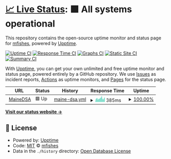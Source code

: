 # [📈 Live Status](https://demo.upptime.js.org): <!--live status--> **🟩 All systems operational**

This repository contains the open-source uptime monitor and status page for [mfishes](https://demo.upptime.js.org), powered by [Upptime](https://github.com/upptime/upptime).

[![Uptime CI](https://github.com/mfishes/UptimeBot/workflows/Uptime%20CI/badge.svg)](https://github.com/mfishes/UptimeBot/actions?query=workflow%3A%22Uptime+CI%22)
[![Response Time CI](https://github.com/mfishes/UptimeBot/workflows/Response%20Time%20CI/badge.svg)](https://github.com/mfishes/UptimeBot/actions?query=workflow%3A%22Response+Time+CI%22)
[![Graphs CI](https://github.com/mfishes/UptimeBot/workflows/Graphs%20CI/badge.svg)](https://github.com/mfishes/UptimeBot/actions?query=workflow%3A%22Graphs+CI%22)
[![Static Site CI](https://github.com/mfishes/UptimeBot/workflows/Static%20Site%20CI/badge.svg)](https://github.com/mfishes/UptimeBot/actions?query=workflow%3A%22Static+Site+CI%22)
[![Summary CI](https://github.com/mfishes/UptimeBot/workflows/Summary%20CI/badge.svg)](https://github.com/mfishes/UptimeBot/actions?query=workflow%3A%22Summary+CI%22)

With [Upptime](https://upptime.js.org), you can get your own unlimited and free uptime monitor and status page, powered entirely by a GitHub repository. We use [Issues](https://github.com/mfishes/UptimeBot/issues) as incident reports, [Actions](https://github.com/mfishes/UptimeBot/actions) as uptime monitors, and [Pages](https://demo.upptime.js.org) for the status page.

<!--start: status pages-->
<!-- This summary is generated by Upptime (https://github.com/upptime/upptime) -->
<!-- Do not edit this manually, your changes will be overwritten -->
<!-- prettier-ignore -->
| URL | Status | History | Response Time | Uptime |
| --- | ------ | ------- | ------------- | ------ |
| <img alt="" src="https://icons.duckduckgo.com/ip3/www.mainedsa.org.ico" height="13"> [MaineDSA](https://www.mainedsa.org) | 🟩 Up | [maine-dsa.yml](https://github.com/mfishes/UptimeBot/commits/HEAD/history/maine-dsa.yml) | <details><summary><img alt="Response time graph" src="./graphs/maine-dsa/response-time-week.png" height="20"> 385ms</summary><br><a href="https://demo.upptime.js.org/history/maine-dsa"><img alt="Response time 557" src="https://img.shields.io/endpoint?url=https%3A%2F%2Fraw.githubusercontent.com%2Fmfishes%2FUptimeBot%2FHEAD%2Fapi%2Fmaine-dsa%2Fresponse-time.json"></a><br><a href="https://demo.upptime.js.org/history/maine-dsa"><img alt="24-hour response time 450" src="https://img.shields.io/endpoint?url=https%3A%2F%2Fraw.githubusercontent.com%2Fmfishes%2FUptimeBot%2FHEAD%2Fapi%2Fmaine-dsa%2Fresponse-time-day.json"></a><br><a href="https://demo.upptime.js.org/history/maine-dsa"><img alt="7-day response time 385" src="https://img.shields.io/endpoint?url=https%3A%2F%2Fraw.githubusercontent.com%2Fmfishes%2FUptimeBot%2FHEAD%2Fapi%2Fmaine-dsa%2Fresponse-time-week.json"></a><br><a href="https://demo.upptime.js.org/history/maine-dsa"><img alt="30-day response time 397" src="https://img.shields.io/endpoint?url=https%3A%2F%2Fraw.githubusercontent.com%2Fmfishes%2FUptimeBot%2FHEAD%2Fapi%2Fmaine-dsa%2Fresponse-time-month.json"></a><br><a href="https://demo.upptime.js.org/history/maine-dsa"><img alt="1-year response time 465" src="https://img.shields.io/endpoint?url=https%3A%2F%2Fraw.githubusercontent.com%2Fmfishes%2FUptimeBot%2FHEAD%2Fapi%2Fmaine-dsa%2Fresponse-time-year.json"></a></details> | <details><summary><a href="https://demo.upptime.js.org/history/maine-dsa">100.00%</a></summary><a href="https://demo.upptime.js.org/history/maine-dsa"><img alt="All-time uptime 99.91%" src="https://img.shields.io/endpoint?url=https%3A%2F%2Fraw.githubusercontent.com%2Fmfishes%2FUptimeBot%2FHEAD%2Fapi%2Fmaine-dsa%2Fuptime.json"></a><br><a href="https://demo.upptime.js.org/history/maine-dsa"><img alt="24-hour uptime 100.00%" src="https://img.shields.io/endpoint?url=https%3A%2F%2Fraw.githubusercontent.com%2Fmfishes%2FUptimeBot%2FHEAD%2Fapi%2Fmaine-dsa%2Fuptime-day.json"></a><br><a href="https://demo.upptime.js.org/history/maine-dsa"><img alt="7-day uptime 100.00%" src="https://img.shields.io/endpoint?url=https%3A%2F%2Fraw.githubusercontent.com%2Fmfishes%2FUptimeBot%2FHEAD%2Fapi%2Fmaine-dsa%2Fuptime-week.json"></a><br><a href="https://demo.upptime.js.org/history/maine-dsa"><img alt="30-day uptime 99.86%" src="https://img.shields.io/endpoint?url=https%3A%2F%2Fraw.githubusercontent.com%2Fmfishes%2FUptimeBot%2FHEAD%2Fapi%2Fmaine-dsa%2Fuptime-month.json"></a><br><a href="https://demo.upptime.js.org/history/maine-dsa"><img alt="1-year uptime 99.94%" src="https://img.shields.io/endpoint?url=https%3A%2F%2Fraw.githubusercontent.com%2Fmfishes%2FUptimeBot%2FHEAD%2Fapi%2Fmaine-dsa%2Fuptime-year.json"></a></details>

<!--end: status pages-->

[**Visit our status website →**](https://demo.upptime.js.org)

## 📄 License

- Powered by: [Upptime](https://github.com/upptime/upptime)
- Code: [MIT](./LICENSE) © [mfishes](https://demo.upptime.js.org)
- Data in the `./history` directory: [Open Database License](https://opendatacommons.org/licenses/odbl/1-0/)
